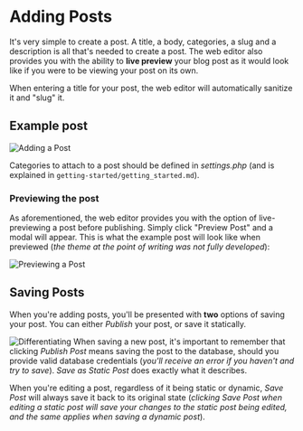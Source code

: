 # Adding Posts
It's very simple to create a post. A title, a body, categories, a slug and a description is all that's needed to create a post. The web editor also provides you with the ability to **live preview** your blog post as it would look like if you were to be viewing your post on its own.

When entering a title for your post, the web editor will automatically sanitize it and "slug" it.

## Example post

![Adding a Post](http://i.imgur.com/0vxs2O2.png)

Categories to attach to a post should be defined in _settings.php_ (and is explained in `getting-started/getting_started.md`).

### Previewing the post
As aforementioned, the web editor provides you with the option of live-previewing a post before publishing. Simply click "Preview Post" and a modal will appear. This is what the example post will look like when previewed (_the theme at the point of writing was not fully developed_):

![Previewing a Post](http://i.imgur.com/fGukxbW.png)

## Saving Posts
When you're adding posts, you'll be presented with **two** options of saving your post. You can either _Publish_ your post, or save it statically.

![Differentiating](http://i.imgur.com/NpMYYUN.png)
When saving a new post, it's important to remember that clicking _Publish Post_ means saving the post to the database, should you provide valid database credentials (_you'll receive an error if you haven't and try to save_). _Save as Static Post_ does exactly what it describes.

When you're editing a post, regardless of it being static or dynamic, _Save Post_ will always save it back to its original state (_clicking Save Post when editing a static post will save your changes to the static post being edited, and the same applies when saving a dynamic post_).